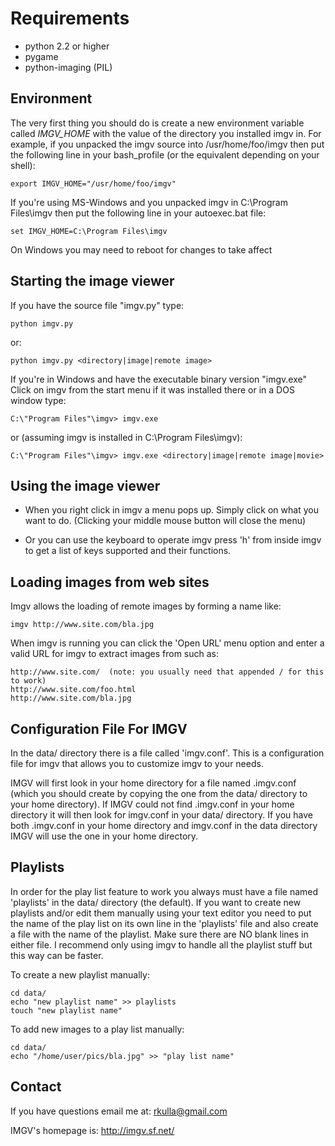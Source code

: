 
Requirements
============
- python 2.2 or higher
- pygame
- python-imaging (PIL)


Environment
-----------
The very first thing you should do is create a new environment variable called
*IMGV_HOME* with the value of the directory you installed imgv in. For example,
if you unpacked the imgv source into /usr/home/foo/imgv then put the following line in
your bash_profile (or the equivalent depending on your shell):
    
    export IMGV_HOME="/usr/home/foo/imgv"

If you're using MS-Windows and you unpacked imgv in C:\Program Files\imgv then 
put the following line in your autoexec.bat file:

    set IMGV_HOME=C:\Program Files\imgv

On Windows you may need to reboot for changes to take affect


Starting the image viewer
-------------------------
If you have the source file "imgv.py" type:

    python imgv.py

or:

    python imgv.py <directory|image|remote image>

If you're in Windows and have the executable binary version "imgv.exe" Click on imgv
from the start menu if it was installed there or in a DOS window type:

    C:\"Program Files"\imgv> imgv.exe

or (assuming imgv is installed in C:\Program Files\imgv\):

    C:\"Program Files"\imgv> imgv.exe <directory|image|remote image|movie>



Using the image viewer
----------------------
- When you right click in imgv a menu pops up. Simply click on what you
  want to do. (Clicking your middle mouse button will close the menu)

- Or you can use the keyboard to operate imgv press 'h' from inside imgv
  to get a list of keys supported and their functions. 


Loading images from web sites
-----------------------------
Imgv allows the loading of remote images by forming a name like:

    imgv http://www.site.com/bla.jpg

When imgv is running you can click the 'Open URL' menu option and enter a valid URL for
imgv to extract images from such as:

    http://www.site.com/  (note: you usually need that appended / for this to work)
    http://www.site.com/foo.html
    http://www.site.com/bla.jpg


Configuration File For IMGV
---------------------------
In the data/ directory there is a file called 'imgv.conf'.  This is a 
configuration file for imgv that allows you to customize imgv to your needs.

IMGV will first look in your home directory for a file named .imgv.conf (which
you should create by copying the one from the data/ directory to your home
directory). If IMGV could not find .imgv.conf in your home directory it will 
then look for imgv.conf in your data/ directory.  If you have both .imgv.conf
in your home directory and imgv.conf in the data directory IMGV will use the
one in your home directory.


Playlists
---------
In order for the play list feature to work you always must have a file named 
'playlists' in the data/ directory (the default).  If you want to create new playlists 
and/or edit them manually using your text editor you need to put the name of the play
list on its own line in the 'playlists' file and also create a file with the
name of the playlist. Make sure there are NO blank lines in either file. I 
recommend only using imgv to handle all the playlist stuff but this way can
be faster.

To create a new playlist manually:

    cd data/
    echo "new playlist name" >> playlists
    touch "new playlist name"
    
To add new images to a play list manually:

    cd data/    
    echo "/home/user/pics/bla.jpg" >> "play list name"


Contact
-------
If you have questions email me at: rkulla@gmail.com

IMGV's homepage is: http://imgv.sf.net/

